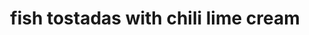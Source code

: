 ---
id: 5b19c21793310600149cda53
servings: 4
notes: 'i made guacamole with the avocados.
i also made a dressing for the slaw out of
1 tbs lemon
1 tbs white wine vinegar
2 tbs olive oil
1 clove garlic
1/4 tsp salt
1/8 tsp pepper'
directions: 'preheat broiler. sprinkle fish with 1/4 teaspoon of the chili powder and 1/4 teaspoon salt. for chili-lime cream
 in bowl squeeze 2 teaspoons juice from half the lime. stir in sour cream
 garlic powder
 and remaining chili powder; set aside. cut remaining lime half in wedges for serving.
place fish on unheated greased broiler rack; tuck under thin edges. place shells on baking sheet on lowest rack. broil fish 4 inches from heat 4 to 6 minutes per 1/2-inch thickness
 until fish flakes with fork. break in chunks. serve tostadas with cabbage
 chili-lime cream
 avocado
 tomatoes
 lime
 and pepper sauce. serves 4.'
ingredients: '1 pound fresh tilapia or cod fillets
1/2 teaspoon chili powder
1 lime
 halved
1/2 cup sour cream
1/2 teaspoon garlic powder
8 6 inches tostada shells
2 cups shredded cabbage mix
1 avocado
 halved
 seeded
 peeled
 and sliced (optional)
1 cup cherry tomatoes
 quartered (optional)
bottled hot pepper sauce (optional)'
rating: 4
ease: easy
img:
category: main course
href: 'https: //www.bhg.com/recipe/seafood/fish-tostadas-with-chili-lime-cream/'
totalTime:
cookTime:
prepTime: 20 minutes
title: fish tostadas with chili lime cream
slug: fish-tostadas-with-chili-lime-cream
---